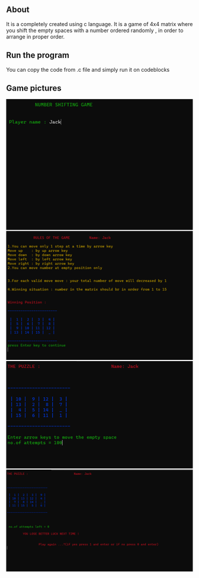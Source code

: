## About
It is a completely created using c language. It is a game of 4x4 matrix where you shift the empty spaces with a number ordered randomly , in order to arrange in proper order.
## Run the program
You can copy the code from .c file and simply run it on codeblocks
## Game pictures
![game picture 1](/screenshots/img1.png)
![game picture 2](/screenshots/img2.png)
![game picture 3](/screenshots/img3.png)
![game picture 4](/screenshots/img4.png)
